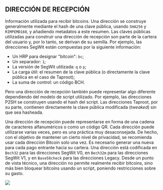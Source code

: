 ## DIRECCIÓN DE RECEPCIÓN

Información utilizada para recibir bitcoins. Una dirección se construye generalmente mediante el hash de una clave pública, usando `SHA256` y `RIMPEMD160`, y añadiendo metadatos a este resumen. Las claves públicas utilizadas para construir una dirección de recepción son parte de la cartera del usuario y, por lo tanto, se derivan de su semilla. Por ejemplo, las direcciones SegWit están compuestas por la siguiente información:
* Un HRP para designar "bitcoin": `bc`;
* Un separador: `1`;
* La versión de SegWit utilizada: `q` o `p`;
* La carga útil: el resumen de la clave pública (o directamente la clave pública en el caso de Taproot);
* La suma de control: un código BCH.

Pero una dirección de recepción también puede representar algo diferente dependiendo del modelo de script utilizado. Por ejemplo, las direcciones P2SH se construyen usando el hash del script. Las direcciones Taproot, por su parte, contienen directamente la clave pública modificada (*tweaked*) sin que sea hasheada.

Una dirección de recepción puede representarse en forma de una cadena de caracteres alfanuméricos o como un código QR. Cada dirección puede utilizarse varias veces, pero es una práctica muy desaconsejada. De hecho, con el objetivo de mantener un cierto nivel de privacidad, se recomienda usar cada dirección Bitcoin solo una vez. Es necesario generar una nueva para cada pago entrante hacia su cartera. Una dirección está codificada en `Bech32` para las direcciones SegWit V0, en `Bech32m` para las direcciones SegWit V1, y en `Base58check` para las direcciones Legacy. Desde un punto de vista técnico, una dirección no permite realmente recibir bitcoins, sino más bien bloquear bitcoins usando un script, poniendo restricciones sobre su gasto.

![](../../dictionnaire/assets/23.webp)